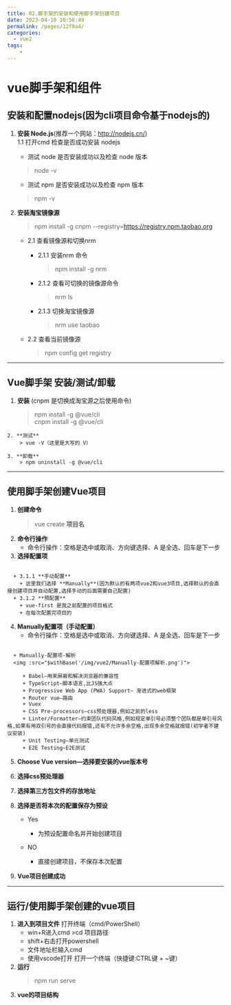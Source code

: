 ```yaml
---
title: 02.脚手架的安装和使用脚手架创建项目
date: 2023-04-10 10:56:49
permalink: /pages/12f9a4/
categories:
  - vue2
tags:
    -
---
```

# vue脚手架和组件
## 安装和配置nodejs(因为cli项目命令基于nodejs的)
  1. **安装 Node.js**(推荐一个网站：<http://nodejs.cn/>)    
    1.1 打开cmd 检查是否成功安装 nodejs
     + 测试 node 是否安装成功以及检查 node 版本
     >node -v 
     + 测试 npm 是否安装成功以及检查 npm 版本
     >npm -v 

  2. **安装淘宝镜像源**
     > npm install -g cnpm --registry=https://registry.npm.taobao.org

     + 2.1 查看镜像源和切换nrm
       + 2.1.1 安装nrm 命令
         >npm install -g nrm

       + 2.1.2 查看可切换的镜像源命令
          > nrm ls

       + 2.1.3 切换淘宝镜像源
         > nrm use taobao

     + 2.2 查看当前镜像源
        > npm config get registry

***

## Vue脚手架 安装/测试/卸载
   1. **安装** (cnpm 是切换成淘宝源之后使用命令)
        > npm install -g @vue/cli   
        > cnpm install -g @vue/cli

    2. **测试**
        > vue -V（这里是大写的 V）

    3. **卸载**
        > npm uninstall -g @vue/cli

***
## 使用脚手架创建Vue项目
  1. **创建命令**
     > vue create **项目名**
  2. **命令行操作**
     + 命令行操作：空格是选中或取消、方向键选择、A 是全选、回车是下一步
  3. **选择配置项**  
   <img :src="$withBase('/img/vue2/vue脚手架%20配置项.png')">

      + 3.1.1 **手动配置**
        + 这里我们选择 **Manually**(因为默认的有两项vue2和vue3项目,选择默认的会直接创建项目并自动配置,选择手动的后面需要自己配置) 
      + 3.1.2 **预配置**
        + vue-first 是我之前配置的项目格式
        + 在每次配置完项目的
   4. **Manually配置项（手动配置）**
      + 命令行操作：空格是选中或取消、方向键选择、A 是全选、回车是下一步
   <img :src="$withBase('/img/vue2/Manually-配置项.png')">

      + Manually-配置项-解析
      <img :src="$withBase('/img/vue2/Manually-配置项解析.png')">

         + Babel—用来屏蔽和解决浏览器的兼容性
         + TypeScript—脚本语言,比JS强大点
         + Progressive Web App (PWA) Support— 渐进式的web框架
         + Router vue—路由
         + Vuex
         + CSS Pre-processors—css预处理器,例如之前的less
         + Linter/Formatter—约束团队代码风格,例如规定单引号必须整个团队都是单引号风格,如果有用双引号的会直接代码报错,还有不允许多余空格,出现多余空格就报错(初学者不建议安装)
         + Unit Testing—单元测试
         + E2E Testing—E2E测试
   5. **Choose Vue version—选择要安装的vue版本号**
         <img :src="$withBase('/img/vue2/chooseVueVersion-选择vue版本号.png')">

   6. **选择css预处理器**
         <img :src="$withBase('/img/vue2/Pick-a-CSSpre-processor-选择css预处理器.png')">

   7. **选择第三方包文件的存放地址**
         <img :src="$withBase('/img/vue2/选择第三方包文件的存放地址.png')">

   8. **选择是否将本次的配置保存为预设**
         <img :src="$withBase('/img/vue2/选择是否将本次的配置保存为预设.png')">

         + Yes
            + 为预设配置命名并开始创建项目
            <img :src="$withBase('/img/vue2/为预设命名.png')">

         + NO 
            + 直接创建项目，不保存本次配置
   9. **Vue项目创建成功**
         <img :src="$withBase('/img/vue2/vue项目创建成功.png')">

***
## 运行/使用脚手架创建的vue项目
   1. **进入到项目文件** 打开终端（cmd/PowerShell）
      + win+R进入cmd >cd 项目路径
      + shift+右击打开powershell
      + 文件地址栏输入cmd
      + 使用vscode打开 打开一个终端（快捷键:CTRL键 + ~键）
   2. **运行**
      > npm run serve
   3. **vue的项目结构**
      <img :src="$withBase('/img/vue2/Vue%20脚手架项目的项目结构.png')">

